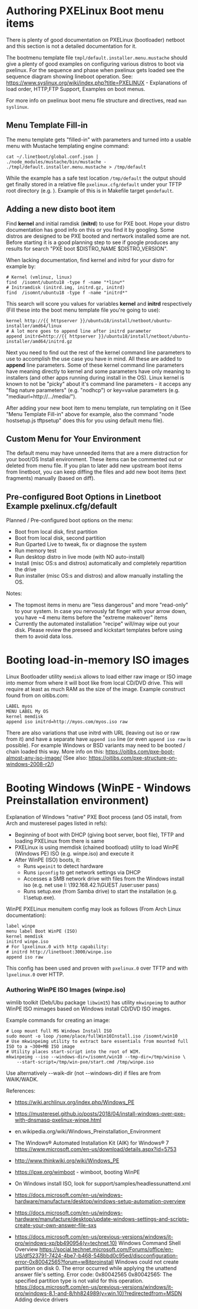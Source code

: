 # Authoring PXELinux Boot menu items

There is plenty of good documentation on PXELinux (bootloader) netboot
and this section is not a detailed documentation for it.

The bootmenu template file `tmpl/default.installer.menu.mustache` should give a
plenty of good examples on configuring various distros to boot via pxelinux.
For the sequence and phase when pxelinux gets loaded see the sequence diagram
showing lineboot operation. See: https://www.syslinux.org/wiki/index.php?title=PXELINUX - Explanations of load order, HTTP,FTP Support, Examples on boot menus.

For more info on pxelinux boot menu file structure and directives, read `man syslinux`.

## Menu Template Fill-in

The menu template gets "filled-in" with parameters and turned into a usable menu with Mustache templating engine command:

    cat ~/.linetboot/global.conf.json | ./node_modules/mustache/bin/mustache - ./tmpl/default.installer.menu.mustache > /tmp/default

While the example has a safe test location `/tmp/default` the output should get finally stored in a relative file `pxelinux.cfg/default` under your TFTP root directory (e.g. ).
Example of this is in Makefile target `gendefault`.

## Adding a new disto boot item

Find **kernel** and initial ramdisk (**initrd**) to use for PXE boot. Hope your distro documentation has
good info on this or you find it by googling. Some distros are designed to be PXE booted and nertwork installed some
are not. Before starting it is a good planning step to see if google produces any results for search "PXE boot
$DISTRO_NAME $DISTRO_VERSION". 

When lacking documentation, find kernel and initrd for your distro for example by:

    # Kernel (vmlinuz, linux)
    find  /isomnt/ubuntu18 -type f -name "*linu*"
    # Initramdisk (initrd.img, initrd.gz, initrd)
    find  /isomnt/ubuntu18 -type f -name "initrd*"

This search will score you values for variables **kernel** and **initrd** respectively (Fill these into the boot menu
template file you're going to use):

    kernel http://{{ httpserver }}/ubuntu18/install/netboot/ubuntu-installer/amd64/linux
    # A lot more goes to append line after initrd parameter
    append initrd=http://{{ httpserver }}/ubuntu18/install/netboot/ubuntu-installer/amd64/initrd.gz

Next you need to find out the rest of the kernel command line parameters to use to accomplish the use case 
you have in mind. All these are added to **append** line parameters.
Some of these kernel command line parameters have meaning directly to kernel and some parameters have only meaning to installers (and
other apps running during install in the OS). Linux kernel is known to not be "picky" about it's command line parameters - it acceps any
"flag nature parameters" (e.g. "nodhcp") or key=value parameters (e.g. "mediaurl=http://.../media/").

After adding your new boot item to menu template, run templating on it (See "Menu Template Fill-in" above for example,
also the command "node hostsetup.js tftpsetup" does this for you using default menu file).

## Custom Menu for Your Environment

The default menu may have unneeded items that are a mere distraction for your boot/OS Install environment.
These items can be commented out or deleted from menu file. If you plan to later add new upstream boot items from linetboot,
you can keep diffing the files and add new boot items (text fragments) manually (based on diff).

## Pre-configured Boot Options in Linetboot Example pxelinux.cfg/default

Planned / Pre-configured boot options on the menu:

- Boot from local disk, first partition
- Boot from local disk, second partition
- Run Gparted Live to tweak, fix or diagnose the system
- Run memory test
- Run desktop distro in live mode (with NO auto-install)
- Install (misc OS:s and distros) automatically and completely repartition the drive
- Run installer (misc OS:s and distros) and allow manually installing the OS.

<!-- - TODO: Install on first existing (big enough ?) partition -->

Notes:
- The topmost items in menu are "less dangerous" and more "read-only" to your system. In case you nervously fat finger with your arrow down, you have ~4 menu items before the "extreme makeover" items
- Currently the automated installation "recipe" will/may wipe out your disk. Please review the preseed and kickstart templates before using them to avoid data loss.

# Booting load-in-memory ISO images

Linux Bootloader utility `memdisk` allows to load either raw image or ISO image into memor from where it will boot like from
local CD/DVD drive. This will require at least as much RAM as the size of the image.
Example construct found from on oitibs.com:

```
LABEL myos
MENU LABEL My OS
kernel memdisk
append iso initrd=http://myos.com/myos.iso raw
```
There are also variations that use initrd with URL (leaving out iso or raw from it) and have a separate have `append iso` line
(or even `append iso raw` is possible). For example Windows or BSD variants may need to be booted / chain loaded this way. 
More info on this: https://oitibs.com/pxe-boot-almost-any-iso-image/ (See also: https://oitibs.com/pxe-structure-on-windows-2008-r2/)

# Booting Windows (WinPE - Windows Preinstallation environment)

Explanation of Windows "native" PXE Boot process (and OS install, from Arch and musteresel pages listed in refs):
- Beginning of boot with DHCP (giving boot server, boot file), TFTP and loading PXELinux from there is same
- PXELinux is using memdisk (chained bootload) utility to load WinPE (Windows PE) ISO (e.g. winpe.iso) and execute it
- After WinPE (ISO) boots, it: 
  - Runs `wpeinit` to detect hardware
  - Runs `ipconfig` to get network settings via DHCP
  - Accesses a SMB network drive with files from the Windows install iso (e.g. net use I: \\192.168.42.1\GUEST /user:user pass)
  - Runs setup.exe (from Samba drive) to start the installation (e.g. I:\setup.exe).

WinPE PXELinux menuitem config may look as follows (From Arch Linux documentation):
```
label winpe
menu label Boot WinPE (ISO)
kernel memdisk
initrd winpe.iso
# For lpxelinux.0 with http capability:
# initrd http://linetboot:3000/winpe.iso
append iso raw
```
This config has been used and proven with `pxelinux.0` over TFTP and with `lpxelinux.0` over HTTP.

### Authoring WinPE ISO Images (winpe.iso)

wimlib toolkit (Deb/Ubu package `libwim15`) has utility `mkwinpeimg` to author WinPE ISO mimages based on Windows install CD/DVD
ISO images.

Example commands for creating an image:

    # Loop mount full MS Windows Install ISO
    sudo mount -o loop /some/place/fullWin10Install.iso /isomnt/win10
    # Use mkwinpeimg utility to extract bare essentials from mounted full ISO to a ~300+MB ISO image
    # Utility places start-script into the root of WIM. 
    mkwinpeimg --iso --windows-dir=/isomnt/win10 --tmp-dir=/tmp/winiso \
        --start-script=/tmp/win-pxe/start.cmd /tmp/winpe.iso

Use alternatively --waik-dir (not --windows-dir) if files are from WAIK/WADK.

References:
- https://wiki.archlinux.org/index.php/Windows_PE
- https://musteresel.github.io/posts/2018/04/install-windows-over-pxe-with-dnsmasq-pxelinux-winpe.html
- en.wikipedia.org/wiki/Windows_Preinstallation_Environment
- The Windows® Automated Installation Kit (AIK) for Windows® 7 https://www.microsoft.com/en-us/download/details.aspx?id=5753 
- http://www.thinkwiki.org/wiki/Windows_PE
- https://ipxe.org/wimboot - wimboot, booting WinPE
- On Windows install ISO, look for support/samples/headlessunattend.xml
- https://docs.microsoft.com/en-us/windows-hardware/manufacture/desktop/windows-setup-automation-overview
- https://docs.microsoft.com/en-us/windows-hardware/manufacture/desktop/update-windows-settings-and-scripts-create-your-own-answer-file-sxs

- https://docs.microsoft.com/en-us/previous-versions/windows/it-pro/windows-xp/bb490954(v=technet.10) Windows Command Shell Overview
https://social.technet.microsoft.com/Forums/office/en-US/df523791-7424-4be7-b468-548bbd0c95ed/discconfiguration-error-0x80042565?forum=w8itproinstall  Windows could not create partition on disk 0. The error occurred while applying the unattend answer file's <DiskConfiguration> setting. Error code: 0x80042565
0x80042565: The specified partition type is not valid for this operation.
https://docs.microsoft.com/en-us/previous-versions/windows/it-pro/windows-8.1-and-8/hh824989(v=win.10)?redirectedfrom=MSDN Adding device drivers

